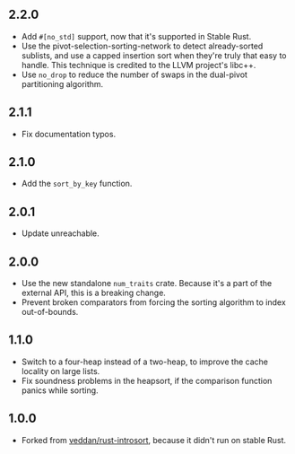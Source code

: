 2.2.0
-----

 * Add `#[no_std]` support, now that it's supported in Stable Rust.
 * Use the pivot-selection-sorting-network to detect already-sorted sublists,
   and use a capped insertion sort when they're truly that easy to handle.
   This technique is credited to the LLVM project's libc++.
 * Use `no_drop` to reduce the number of swaps in the dual-pivot partitioning
   algorithm.

2.1.1
-----

 * Fix documentation typos.


2.1.0
-----

 * Add the `sort_by_key` function.


2.0.1
-----
 * Update unreachable.


2.0.0
-----

 * Use the new standalone `num_traits` crate. Because it's a part of the
   external API, this is a breaking change.
 * Prevent broken comparators from forcing the sorting algorithm to index
   out-of-bounds.


1.1.0
-----

 * Switch to a four-heap instead of a two-heap, to improve the cache locality
   on large lists.
 * Fix soundness problems in the heapsort, if the comparison function panics
   while sorting.


1.0.0
-----

 * Forked from [veddan/rust-introsort], because it didn't run on stable Rust.

[veddan/rust-introsort]: https://github.com/veddan/rust-introsort

